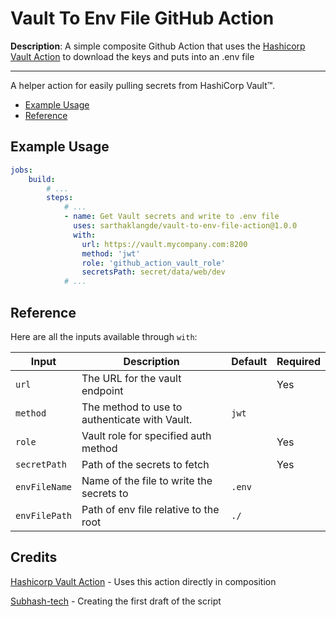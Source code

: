 # Vault To Env File GitHub Action



**Description**: A simple composite Github Action that uses the [Hashicorp Vault Action](https://github.com/hashicorp/vault-action) to download the keys and puts into an .env file

---

A helper action for easily pulling secrets from HashiCorp Vault™.

<!-- TOC -->

  - [Example Usage](#example-usage)
  - [Reference](#reference)

<!-- /TOC -->

## Example Usage

```yaml
jobs:
    build:
        # ...
        steps:
            # ...
            - name: Get Vault secrets and write to .env file
              uses: sarthaklangde/vault-to-env-file-action@1.0.0
              with:
                url: https://vault.mycompany.com:8200
                method: 'jwt'
                role: 'github_action_vault_role'
                secretsPath: secret/data/web/dev
            # ...
```

## Reference

Here are all the inputs available through `with`:

| Input               | Description                                                                                                                                          | Default | Required |
| ------------------- | ---------------------------------------------------------------------------------------------------------------------------------------------------- | ------- | -------- |
| `url`               | The URL for the vault endpoint  | | Yes                                                                   
| `method`            | The method to use to authenticate with Vault.                                                                                                        | `jwt` |          |
| `role`              | Vault role for specified auth method  | | Yes                                                                                                               |         |          |
| `secretPath`              | Path of the secrets to fetch                                                                                                |         |    Yes      |
| `envFileName`              | Name of the file to write the secrets to                                                                                                |     `.env`    |          |
| `envFilePath`              | Path of env file relative to the root                                                                                                |     `./`    |          |


## Credits

[Hashicorp Vault Action](https://github.com/hashicorp/vault-action) - Uses this action directly in composition

[Subhash-tech](https://github.com/Subhash-tech) - Creating the first draft of the script